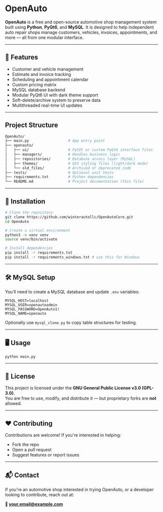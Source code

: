 # OpenAuto

**OpenAuto** is a free and open-source automotive shop management system built using **Python**, **PyQt6**, and **MySQL**. It is designed to help independent auto repair shops manage customers, vehicles, invoices, appointments, and more — all from one modular interface.

---

## 🚀 Features

- Customer and vehicle management
- Estimate and invoice tracking
- Scheduling and appointment calendar
- Custom pricing matrix
- MySQL database backend
- Modular PyQt6 UI with dark theme support
- Soft-delete/archive system to preserve data
- Multithreaded real-time UI updates

---

## Project Structure

```bash
OpenAuto/
├── main.py                  # App entry point
├── openauto/
│   ├── ui/                  # PyUIC or custom PyQt6 interface files
│   ├── managers/            # Handles business logic
│   ├── repositories/        # Database access layer (MySQL)
│   ├── themes/              # QSS styling files (light/dark mode)
│   └── old_files/           # Archived or deprecated code
├── tests/                   # Optional unit tests
├── requirements.txt         # Python dependencies
└── README.md                # Project documentation (this file)
```

---

## 🧪 Installation

```bash
# Clone the repository
git clone https://github.com/winterautollc/OpenAutoCore.git
cd OpenAuto

# Create a virtual environment
python3 -m venv venv
source venv/bin/activate

# Install dependencies
pip install -r requirements.txt
pip install -r requirements_windows.txt # use this for Windows
```

---

## 🛠 MySQL Setup

You’ll need to create a MySQL database and update `.env` variables:

```env
MYSQL_HOST=localhost
MYSQL_USER=openautoadmin
MYSQL_PASSWORD=OpenAuto1!
MYSQL_NAME=openauto
```

Optionally use `mysql_clone.py` to copy table structures for testing.

---

## 🖥 Usage

```bash
python main.py
```

---

## 📄 License

This project is licensed under the **GNU General Public License v3.0 (GPL-3.0)**.  
You are free to use, modify, and distribute it — but proprietary forks are **not** allowed.

---

## ❤️ Contributing

Contributions are welcome! If you're interested in helping:
- Fork the repo
- Open a pull request
- Suggest features or report issues

---

## 📬 Contact

If you're an automotive shop interested in trying OpenAuto, or a developer looking to contribute, reach out at:

**📧 your.email@example.com**

